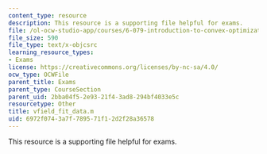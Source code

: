 ```yaml
---
content_type: resource
description: This resource is a supporting file helpful for exams.
file: /ol-ocw-studio-app/courses/6-079-introduction-to-convex-optimization-fall-2009/6972f0743a7f789571f12d2f28a36578_vfield_fit_data.m
file_size: 590
file_type: text/x-objcsrc
learning_resource_types:
- Exams
license: https://creativecommons.org/licenses/by-nc-sa/4.0/
ocw_type: OCWFile
parent_title: Exams
parent_type: CourseSection
parent_uid: 2bba04f5-2e93-21f4-3ad8-294bf4033e5c
resourcetype: Other
title: vfield_fit_data.m
uid: 6972f074-3a7f-7895-71f1-2d2f28a36578
---
```

This resource is a supporting file helpful for exams.